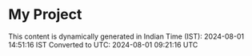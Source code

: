 # My Project

This content is dynamically generated in Indian Time (IST): 2024-08-01 14:51:16 IST
Converted to UTC: 2024-08-01 09:21:16 UTC
